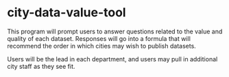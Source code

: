 # city-data-value-tool

This program will prompt users to answer questions related to the value and quality of each dataset. 
Responses will go into a formula that will recommend the order in which cities may wish to publish datasets.

Users will be the lead in each department, and users may pull in additional city staff as they see fit.
